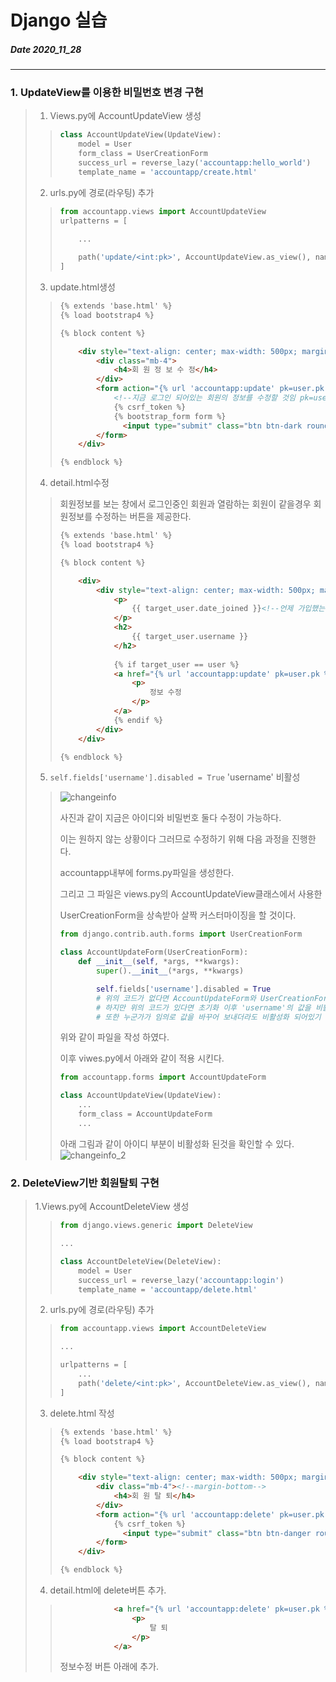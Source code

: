# Django 실습
##### Date 2020_11_28
---
### 1. UpdateView를 이용한 비밀번호 변경 구현
> 1. Views.py에 AccountUpdateView 생성
>> ```Python
>> class AccountUpdateView(UpdateView):
>>     model = User
>>     form_class = UserCreationForm
>>     success_url = reverse_lazy('accountapp:hello_world')
>>     template_name = 'accountapp/create.html'
>> ```
> 2. urls.py에 경로(라우팅) 추가
>> ```Python
>> from accountapp.views import AccountUpdateView
>> urlpatterns = [
>> 
>>     ...
>>     
>>     path('update/<int:pk>', AccountUpdateView.as_view(), name='update'),
>> ]
>> ```
>> 
> 3. update.html생성
>> ```html
>> {% extends 'base.html' %}
>> {% load bootstrap4 %}
>> 
>> {% block content %}
>> 
>>     <div style="text-align: center; max-width: 500px; margin: 4rem auto;">
>>         <div class="mb-4">
>>             <h4>회 원 정 보 수 정</h4>
>>         </div>
>>         <form action="{% url 'accountapp:update' pk=user.pk %}" method="post">
>>             <!--지금 로그인 되어있는 회원의 정보를 수정할 것임 pk=user.pk 사용. -->
>>             {% csrf_token %}
>>             {% bootstrap_form form %}
>>               <input type="submit" class="btn btn-dark rounded-pill col-6 mt-3">
>>         </form>
>>     </div>
>> 
>> {% endblock %}
>> ```
>> 
> 4. detail.html수정
>> 회원정보를 보는 창에서 로그인중인 회원과 열람하는 회원이 같을경우 회원정보를 수정하는 버튼을 제공한다.
>> ```html
>> {% extends 'base.html' %}
>> {% load bootstrap4 %}
>> 
>> {% block content %}
>> 
>>     <div>
>>         <div style="text-align: center; max-width: 500px; margin: 4rem auto;">
>>             <p>
>>                 {{ target_user.date_joined }}<!--언제 가입했는지.-->
>>             </p>
>>             <h2>
>>                 {{ target_user.username }}
>>             </h2>
>>             
>>             {% if target_user == user %}
>>             <a href="{% url 'accountapp:update' pk=user.pk %}">
>>                 <p>
>>                     정보 수정
>>                 </p>
>>             </a>
>>             {% endif %}
>>         </div>
>>     </div>
>> 
>> {% endblock %}
>> ```
> 5. ```self.fields['username'].disabled = True``` 'username' 비활성
>> ![changeinfo]()
>> 
>> 사진과 같이 지금은 아이디와 비밀번호 둘다 수정이 가능하다. 
>> 
>> 이는 원하지 않는 상황이다 그러므로 수정하기 위해 다음 과정을 진행한다.
>> 
>> accountapp내부에 forms.py파일을 생성한다.
>> 
>> 그리고 그 파일은 views.py의 AccountUpdateView클래스에서 사용한
>> 
>> UserCreationForm을 상속받아 살짝 커스터마이징을 할 것이다.
>> 
>> ```Python
>> from django.contrib.auth.forms import UserCreationForm
>> 
>> class AccountUpdateForm(UserCreationForm):
>>     def __init__(self, *args, **kwargs):
>>         super().__init__(*args, **kwargs)
>> 
>>         self.fields['username'].disabled = True
>>         # 위의 코드가 없다면 AccountUpdateForm와 UserCreationForm 가 같다.
>>         # 하지만 위의 코드가 있다면 초기화 이후 'username'의 값을 비활성시킨다.
>>         # 또한 누군가가 임의로 값을 바꾸어 보내더라도 비활성화 되어있기 때문에 서버에 적용되지 않는다.
>> ```
>> 위와 같이 파일을 작성 하였다.
>> 
>> 이후 viwes.py에서 아래와 같이 적용 시킨다.
>> 
>> ```Python
>> from accountapp.forms import AccountUpdateForm
>> 
>> class AccountUpdateView(UpdateView):
>>     ...
>>     form_class = AccountUpdateForm
>>     ...
>> ```
>> 아래 그림과 같이 아이디 부분이 비활성화 된것을 확인할 수 있다.
>> ![changeinfo_2]()
> 
### 2. DeleteView기반 회원탈퇴 구현
> 1.Views.py에 AccountDeleteView 생성
>> ```Python
>> from django.views.generic import DeleteView
>> 
>> ...
>> 
>> class AccountDeleteView(DeleteView):
>>     model = User
>>     success_url = reverse_lazy('accountapp:login')
>>     template_name = 'accountapp/delete.html'
>> ```
>> 
> 2. urls.py에 경로(라우팅) 추가
>> ```Python
>> from accountapp.views import AccountDeleteView
>> 
>> ...
>> 
>> urlpatterns = [
>>     ...
>>     path('delete/<int:pk>', AccountDeleteView.as_view(), name='delete'),
>> ]
>> ```
> 3. delete.html 작성
>> ```html
>> {% extends 'base.html' %}
>> {% load bootstrap4 %}
>> 
>> {% block content %}
>> 
>>     <div style="text-align: center; max-width: 500px; margin: 4rem auto;">
>>         <div class="mb-4"><!--margin-bottom-->
>>             <h4>회 원 탈 퇴</h4>
>>         </div>
>>         <form action="{% url 'accountapp:delete' pk=user.pk %}" method="post">
>>             {% csrf_token %}
>>               <input type="submit" class="btn btn-danger rounded-pill col-6 mt-3">
>>         </form>
>>     </div>
>> 
>> {% endblock %}
>> ```
> 4. detail.html에 delete버튼 추가.
>> ```html
>>             <a href="{% url 'accountapp:delete' pk=user.pk %}">
>>                 <p>
>>                     탈 퇴
>>                 </p>
>>             </a>
>> ```
>> 정보수정 버튼 아래에 추가.
